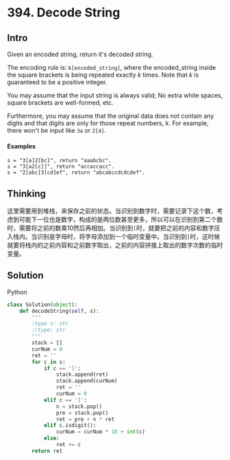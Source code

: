 # 394. Decode String

## Intro

Given an encoded string, return it's decoded string.

The encoding rule is: `k[encoded_string]`, where the encoded_string inside the square brackets is being repeated exactly *k* times. Note that *k* is guaranteed to be a positive integer.

You may assume that the input string is always valid; No extra white spaces, square brackets are well-formed, etc.

Furthermore, you may assume that the original data does not contain any digits and that digits are only for those repeat numbers, k. For example, there won't be input like `3a` or `2[4]`.

#### Examples

```
s = "3[a]2[bc]", return "aaabcbc".
s = "3[a2[c]]", return "accaccacc".
s = "2[abc]3[cd]ef", return "abcabccdcdcdef".
```

## Thinking

这里需要用到堆栈，来保存之前的状态。当识别到数字时，需要记录下这个数，考虑到可能下一位也是数字，构成的是两位数甚至更多，所以可以在识别到第二个数时，需要将之前的数乘10然后再相加。当识别到`[`时，就要把之前的内容和数字压入栈内。当识别是字母时，将字母添加到一个临时变量中。当识别到`]`时，这时候就要将栈内的之前内容和之前数字取出，之前的内容拼接上取出的数字次数的临时变量。

## Solution

Python

```python
class Solution(object):
    def decodeString(self, s):
        """
        :type s: str
        :rtype: str
        """
        stack = []
        curNum = 0
        ret = ''
        for c in s:
            if c == '[':
                stack.append(ret)
                stack.append(curNum)
                ret = ''
                curNum = 0
            elif c == ']':
                n = stack.pop()
                pre = stack.pop()
                ret = pre + n * ret
            elif c.isdigit():
                curNum = curNum * 10 + int(c)
            else:
                ret += c
        return ret
```